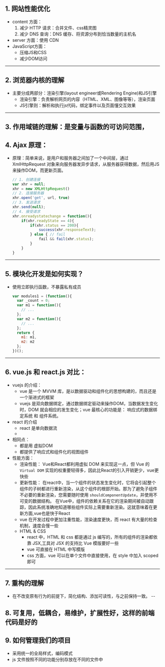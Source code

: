 ## 1. 网站性能优化
  - content 方面：
      1. 减少 HTTP 请求：合并文件、css精灵图
      2. 减少 DNS 查询：DNS 缓存、将资源分布到恰当数量的主机名
  - server 方面：使用 CDN
  - JavaScript方面：
      - 压缩JS和CSS
      - 减少DOM访问
---

## 2. 浏览器内核的理解
  - 主要分成两部分：渲染引擎(layout engineer或Rendering Engine)和JS引擎
      - 渲染引擎：负责解析网页的内容（HTML、XML、图像等等），渲染页面
      - JS引擎则：解析和执行js代码，绑定事件以及页面懂交互效果
---

## 3. 作用域链的理解：是变量与函数的可访问范围，

## 4. Ajax 原理：
  - 原理：简单来说，是用户和服务器之间加了一个中间层，通过 XmlHttpRequest 对象来向服务器发异步请求，从服务器获得数据，然后用JS来操作DOM，而更新页面。
      ```js
      // 1. 创建连接
      var xhr = null;
      xhr = new XMLHttpRequest()
      // 2. 连接服务器
      xhr.open('get', url, true)
      // 3. 发送请求
      xhr.send(null);
      // 4. 接受请求
      xhr.onreadystatechange = function(){
          if(xhr.readyState == 4){
              if(xhr.status == 200){
                  success(xhr.responseText);
              } else { // fail
                  fail && fail(xhr.status);
              }
          }
      }
      ```
---

## 5. 模块化开发是如何实现？
  - 使用立即执行函数，不暴露私有成员
      ```js
      var modules1 = (function(){
        var _count = 0;
        var m1 = function(){
          // ...
        };
        var m2 = function(){
          // ...
        };
        return {
          m1: m1,
          m2: m2
        };
      })();
      ```
---

## 6. vue.js 和 react.js 对比：
  - vuejs 的介绍：
      - vue 是一个 MVVM 库，是以数据驱动和组件化的思想构建的，而且还是一个渐进式的框架
      - vuejs 是双向数据绑定，通过数据绑定驱动来操作DOM，当数据发生变化时，DOM 就会相应的发生变化；vue 最核心的功能是： 响应式的数据绑定系统 和 组件系统。
  - react 的介绍
      - react 是单向数据流
      -
  - 相同点：
      - 都是用 虚拟DOM
      - 都提供了响应式和组件化的视图组件
  - 性能方面：
      - 渲染性能： Vue和React都利用虚拟 DOM 来实现这一点，但 Vue 的 `Virtual DOM` 实现的权重要轻得多，因此比React的引入开销更少，vue更快些
      - 更新性能： 在react中，当一个组件的状态发生变化时，它将会引起整个组件的子树都进行重新渲染，从这个组件的根部开始。那为了避免子组件不必要的重新渲染，您需要随时使用 `shouldComponentUpdate`，并使用不可变的数据结构。 在Vue中，组件的依赖关系在它的渲染期间被自动跟踪，因此系统准确地知道哪些组件实际上需要重新渲染。这就意味着在更新方面,vue也是快于React
      - vue 在开发过程中更加注重性能，渲染速度更快，而 react 有大量的检查机制，速度会慢一些
      - HTML & CSS
          - react 中，HTML 和 css 都是通过 js 编写的，所有的组件的渲染都依靠 JSX,工具对 JSX 的支持比 Vue 模版要好一些
          - vue 可直接在 HTML 中写模版
          - css 方面，vue 可以在单个文件中直接使用，在 style 中加入 scoped 即可
---

## 7. 重构的理解
  - 在不改变原有行为的前提下，简化结构、添加可读性，与之前保持一致。
--

## 8. 可复用，低耦合，易维护，扩展性好，这样的前端代码是好的

## 9. 如何管理我们的项目
  - 采用统一的全局样式，编码模式
  - js 文件按照不同的功能分别存放在不同的文件中
